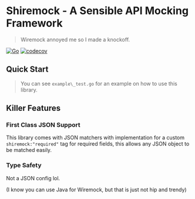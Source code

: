 # Shiremock - A Sensible API Mocking Framework

> Wiremock annoyed me so I made a knockoff.

[![Go](https://github.com/djpiper28/shiremock/actions/workflows/main.yml/badge.svg)](https://github.com/djpiper28/shiremock/actions/workflows/main.yml)
[![codecov](https://codecov.io/gh/djpiper28/shiremock/graph/badge.svg?token=78OFQ6I434)](https://codecov.io/gh/djpiper28/shiremock)

## Quick Start

> You can see `example\_test.go` for an example on how to use this library.


## Killer Features
### First Class JSON Support

This library comes with JSON matchers with implementation for a custom `shiremock:"required"` tag for required fields, this allows any JSON
object to be matched easily.

### Type Safety

Not a JSON config lol.

(I know you can use Java for Wiremock, but that is just not hip and trendy)
